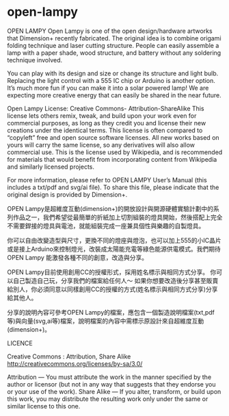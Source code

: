 open-lampy
==========
OPEN LAMPY
Open Lampy is one of the open design/hardware artworks that Dimension+ recently fabricated. The original idea is to combine origami folding technique and laser cutting structure. People can easily assemble a lamp with a paper shade, wood structure, and battery without any soldering technique involved. 

You can play with its design and size or change its structure and light bulb. Replacing the light control with a 555 IC chip or Arduino is another option. It’s much more fun if you can make it into a solar powered lamp! We are expecting more creative energy that can easily be shared in the near future. 

Open Lampy License: Creative Commons- Attribution-ShareAlike
This license lets others remix, tweak, and build upon your work even for commercial purposes, as long as they credit you and license their new creations under the identical terms. This license is often compared to “copyleft” free and open source software licenses. All new works based on yours will carry the same license, so any derivatives will also allow 
commercial use. This is the license used by Wikipedia, and is recommended for materials that would benefit from incorporating content from Wikipedia and similarly licensed projects.

For more information, please refer to OPEN LAMPY User’s Manual (this includes a txt/pdf and svg/ai file). To share this file, please indicate that the original design is provided by Dimension+. 


OPEN Lampy是超維度互動(dimension+)的開放設計與開源硬體實驗計劃中的系列作品之一，我們希望從最簡單的折紙加上切割組裝的燈具開始，然後搭配上完全不需要銲接的燈具與電池，就能組裝完成一座兼具個性與樂趣的自製燈具。

你可以自由改變造型與尺寸，更換不同的燈座與燈泡，也可以加上555的小IC晶片或是接上Arduino來控制燈光，改裝成太陽能充電等綠色能源供電模式。我們期待OPEN Lampy 能激發各種不同的創意，改造與分享。

OPEN Lampy目前使用創用CC的授權形式，採用姓名標示與相同方式分享。
你可以自己製造自己玩，分享我們的檔案給任何人～
如果你想要改造後分享甚至販賣給別人，你必須同意以同樣創用CC的授權的方式(姓名標示與相同方式分享)分享給其他人。

分享的說明內容可參考OPEN Lampy的檔案，應包含一個製造說明檔案(txt,pdf等)與向量(svg,ai等)檔案，說明檔案的內容中需標示原設計來自超維度互動(dimension+)。


LICENCE

Creative Commons : Attribution, Share Alike 
http://creativecommons.org/licenses/by-sa/3.0/

Attribution — You must attribute the work in the manner specified by the author or licensor (but not in any way that suggests that they endorse you or your use of the work).
Share Alike — If you alter, transform, or build upon this work, you may distribute the resulting work only under the same or similar license to this one.

